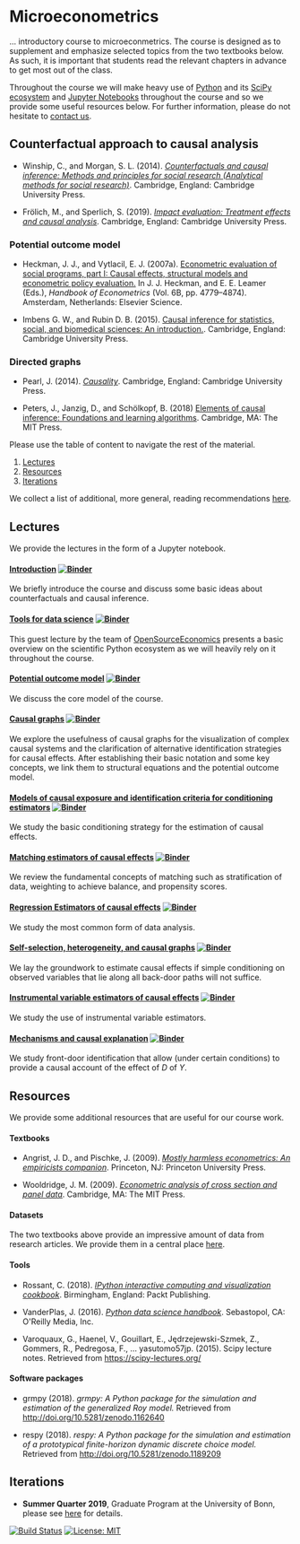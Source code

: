 # Microeconometrics

... introductory course to microeconmetrics. The course is designed as to supplement and emphasize selected topics from the two textbooks below. As such, it is important that students read the relevant chapters in advance to get most out of the class.

Throughout the course we will make heavy use of [Python](https://www.python.org) and its [SciPy ecosystem](https://www.scipy.org) and [Jupyter Notebooks](https://jupyter.org) throughout the course and so we provide some useful resources below. For further information, please do not hesitate to [contact us](https://join.slack.com/t/humancapitalanalysis/shared_invite/enQtNDQ0ODkyODYyODA2LWEyZjdlNWYwYmUyNzlkOWFkNWJkMGI5M2M4ZWUyMThhNWNiMmJhY2ZjY2E4YzE3NGQ5MzcxZTRhN2QxYjgxYWY).

## Counterfactual approach to causal analysis

* Winship, C., and Morgan, S. L. (2014). [*Counterfactuals and causal inference: Methods and principles for social research (Analytical methods for social research)*](https://www.cambridge.org/de/academic/subjects/sociology/sociology-general-interest/counterfactuals-and-causal-inference-methods-and-principles-social-research-2nd-edition?format=PB). Cambridge, England: Cambridge University Press.

* Frölich, M., and Sperlich, S. (2019). [*Impact evaluation: Treatment effects and causal analysis*](https://www.cambridge.org/core/books/impact-evaluation/F07A859F06FF131D78DA7FC81939A6DC). Cambridge, England: Cambridge University Press.

### Potential outcome model

*  Heckman, J. J., and Vytlacil, E. J. (2007a). [Econometric evaluation of social programs, part I: Causal effects, structural models and econometric policy evaluation.](https://www.sciencedirect.com/science/article/pii/S1573441207060709) In J. J. Heckman, and E. E. Leamer (Eds.), *Handbook of Econometrics* (Vol. 6B, pp. 4779–4874). Amsterdam, Netherlands: Elsevier Science.

*  Imbens G. W., and Rubin D. B. (2015). [Causal inference for statistics, social, and biomedical sciences: An introduction.](https://www.cambridge.org/core/books/causal-inference-for-statistics-social-and-biomedical-sciences/71126BE90C58F1A431FE9B2DD07938AB). Cambridge, England: Cambridge University Press.

### Directed graphs

* Pearl, J. (2014). [*Causality*](https://www.cambridge.org/core/books/causality/B0046844FAE10CBF274D4ACBDAEB5F5B). Cambridge, England: Cambridge University Press.

* Peters, J., Janzig, D., and Schölkopf, B. (2018) [Elements of causal inference: Foundations and learning algorithms](https://mitpress.mit.edu/books/elements-causal-inference). Cambridge, MA: The MIT Press.

Please use the table of content to navigate the rest of the material.

1. [Lectures](#lectures)
2. [Resources](#resources)
3. [Iterations](#iterations)

We collect a list of additional, more general, reading recommendations [here](https://github.com/HumanCapitalAnalysis/general-resources).

## Lectures <a name="lectures"></a>

We provide the lectures in the form of a Jupyter notebook.

#### [Introduction](https://nbviewer.jupyter.org/github/HumanCapitalAnalysis/microeconometrics/blob/master/lectures/01_introduction/lecture.ipynb) [![Binder](https://mybinder.org/badge_logo.svg)](https://mybinder.org/v2/gh/HumanCapitalAnalysis/microeconometrics/master?filepath=lectures%2F01_introduction%2Flecture.ipynb)

We briefly introduce the course and discuss some basic ideas about counterfactuals and causal inference.

#### [Tools for data science](https://nbviewer.jupyter.org/github/OpenSourceEconomics/tutorials/blob/master/tools_for_data_science/tutorial.ipynb) [![Binder](https://mybinder.org/badge_logo.svg)](https://mybinder.org/v2/gh/OpenSourceEconomics/tutorials/master?filepath=tools_for_data_science%2Ftutorial.ipynb)

This guest lecture by the team of [OpenSourceEconomics](https://github.com/OpenSourceEconomics) presents a basic overview on the scientific Python ecosystem as we will heavily rely on it throughout the course.

#### [Potential outcome model](https://nbviewer.jupyter.org/github/HumanCapitalAnalysis/microeconometrics/blob/master/lectures/02_potential_outcome_model/lecture.ipynb) [![Binder](https://mybinder.org/badge_logo.svg)](https://mybinder.org/v2/gh/HumanCapitalAnalysis/microeconometrics/master?filepath=lectures%2F02_potential_outcome_model%2Flecture.ipynb)

We discuss the core model of the course.

#### [Causal graphs](https://nbviewer.jupyter.org/github/HumanCapitalAnalysis/microeconometrics/blob/master/lectures/03_causal_graphs/lecture.ipynb)  [![Binder](https://mybinder.org/badge_logo.svg)](https://mybinder.org/v2/gh/HumanCapitalAnalysis/microeconometrics/master?filepath=lectures%2F03_causal_graphs%2Flecture.ipynb)

We explore the usefulness of causal graphs for the visualization of complex causal systems and the clarification of alternative identification strategies for causal effects. After establishing their basic notation and some key concepts, we link them to structural equations and the potential outcome model.

#### [Models of causal exposure and identification criteria for conditioning estimators](https://nbviewer.jupyter.org/github/HumanCapitalAnalysis/microeconometrics/blob/master/lectures/04_criteria_conditioning_estimators/lecture.ipynb)  [![Binder](https://mybinder.org/badge_logo.svg)](https://mybinder.org/v2/gh/HumanCapitalAnalysis/microeconometrics/master?filepath=lectures%2F04_criteria_conditioning_estimators%2Flecture.ipynb)

We study the basic conditioning strategy for the estimation of causal effects.

#### [Matching estimators of causal effects](https://nbviewer.jupyter.org/github/HumanCapitalAnalysis/microeconometrics/blob/master/lectures/05_matching_estimators/lecture.ipynb)  [![Binder](https://mybinder.org/badge_logo.svg)](https://mybinder.org/v2/gh/HumanCapitalAnalysis/microeconometrics/master?filepath=lectures%2F05_matching_estimators%2Flecture.ipynb)

We review the fundamental concepts of matching such as stratification of data, weighting to achieve balance, and propensity scores.

#### [Regression Estimators of causal effects](https://nbviewer.jupyter.org/github/HumanCapitalAnalysis/microeconometrics/blob/master/lectures/06_regression_estimators/lecture.ipynb)  [![Binder](https://mybinder.org/badge_logo.svg)](https://mybinder.org/v2/gh/HumanCapitalAnalysis/microeconometrics/master?filepath=lectures%2F06_regression_estimators%2Flecture.ipynb)

We study the most common form of data analysis.

#### [Self-selection, heterogeneity, and causal graphs](https://nbviewer.jupyter.org/github/HumanCapitalAnalysis/microeconometrics/blob/master/lectures/07_selection_heterogeneity_graphs/lecture.ipynb)  [![Binder](https://mybinder.org/badge_logo.svg)](https://mybinder.org/v2/gh/HumanCapitalAnalysis/microeconometrics/master?filepath=lectures%2F07_selection_heterogeneity_graphs%2Flecture.ipynb)

We lay the groundwork to estimate causal effects if simple conditioning on observed variables that lie along all back-door paths will not suffice.

#### [Instrumental variable estimators of causal effects](https://nbviewer.jupyter.org/github/HumanCapitalAnalysis/microeconometrics/blob/master/lectures/08_instrumental_variable/lecture.ipynb)  [![Binder](https://mybinder.org/badge_logo.svg)](https://mybinder.org/v2/gh/HumanCapitalAnalysis/microeconometrics/master?filepath=lectures%2F08_instrumental_variable%2Flecture.ipynb)

We study the use of instrumental variable estimators.

#### [Mechanisms and causal explanation](https://nbviewer.jupyter.org/github/HumanCapitalAnalysis/microeconometrics/blob/master/lectures/09_mechanisms_causal_explanation/lecture.ipynb)  [![Binder](https://mybinder.org/badge_logo.svg)](https://mybinder.org/v2/gh/HumanCapitalAnalysis/microeconometrics/master?filepath=lectures%2F09_mechanisms_causal_explanation%2Flecture.ipynb)

We study front-door identification that allow (under certain conditions) to provide a causal account of the effect of $D$ of $Y$.

## Resources <a name="resources"></a>

We provide some additional resources that are useful for our course work.

#### Textbooks

* Angrist, J. D., and Pischke, J. (2009). [*Mostly harmless econometrics: An empiricists companion*](https://press.princeton.edu/titles/8769.html). Princeton, NJ: Princeton University Press.

* Wooldridge, J. M. (2009). [*Econometric analysis of cross section and panel data*](https://mitpress.mit.edu/books/econometric-analysis-cross-section-and-panel-data). Cambridge, MA: The MIT Press.

#### Datasets

The two textbooks above provide an impressive amount of data from research articles. We provide them in a central place [here](https://github.com/HumanCapitalAnalysis/microeconometrics/tree/master/datasets).

#### Tools

* Rossant, C. (2018). [*IPython interactive computing and visualization cookbook*](https://www.packtpub.com/big-data-and-business-intelligence/ipython-interactive-computing-and-visualization-cookbook-second-e). Birmingham, England: Packt Publishing.

* VanderPlas, J. (2016). [*Python data science handbook*](https://www.oreilly.com/library/view/python-data-science/9781491912126/). Sebastopol, CA: O'Reilly Media, Inc.

* Varoquaux, G., Haenel, V., Gouillart, E., Jędrzejewski-Szmek, Z., Gommers, R., Pedregosa, F., … yasutomo57jp. (2015). Scipy lecture notes. Retrieved from https://scipy-lectures.org/

#### Software packages

* grmpy (2018). *grmpy: A Python package for the simulation and estimation of the generalized Roy model.* Retrieved from http://doi.org/10.5281/zenodo.1162640

* respy (2018). *respy: A Python package for the simulation and estimation of a prototypical finite-horizon dynamic discrete choice model.* Retrieved from http://doi.org/10.5281/zenodo.1189209

## Iterations <a name="iterations"></a>

* **Summer Quarter 2019**, Graduate Program at the University of Bonn, please see [here](https://github.com/HumanCapitalAnalysis/microeconometrics/tree/master/iterations/bonn_ss_19/README.md) for details.

[![Build Status](https://travis-ci.org/HumanCapitalAnalysis/econometrics.svg?branch=master)](https://travis-ci.org/HumanCapitalAnalysis/econometrics) [![License: MIT](https://img.shields.io/badge/License-MIT-blue.svg)](https://github.com/OpenSourceEconomics/soepy/blob/master/LICENSE)
